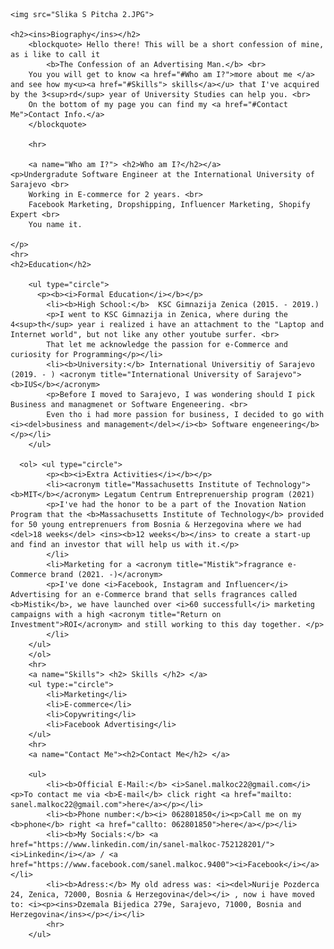 <html lang="en"></html>
<html>
    <head>
        <meta charset="utf-8">
        <title>Sanel Malkoc CV/Resume</title>
        <!--
        Name: Sanel Malkoc
        Course: CS 412 - Web aplication Development (1) and (2)
        Assignment: Lab 1.2
        Due Date 22/10/2021
        Pourpose: DEMO for basics of HTML
    -->
    </head>
<body>

    <img src="Slika S Pitcha 2.JPG">

    <h2><ins>Biography</ins></h2>
        <blockquote> Hello there! This will be a short confession of mine, as i like to call it 
            <b>The Confession of an Advertising Man.</b> <br>
        You you will get to know <a href="#Who am I?">more about me </a> and see how my<u><a href="#Skills"> skills</a></u> that I've acquired by the 3<sup>rd</sup> year of University Studies can help you. <br>
        On the bottom of my page you can find my <a href="#Contact Me">Contact Info.</a>
        </blockquote>

        <hr>

        <a name="Who am I?"> <h2>Who am I?</h2></a>
    <p>Undergradute Software Engineer at the International University of Sarajevo <br>
        Working in E-commerce for 2 years. <br>
        Facebook Marketing, Dropshipping, Influencer Marketing, Shopify Expert <br>
        You name it.

    </p>
    <hr>
    <h2>Education</h2>
    
        <ul type="circle">
          <p><b><i>Formal Education</i></b></p>  
            <li><b>High School:</b>  KSC Gimnazija Zenica (2015. - 2019.)
            <p>I went to KSC Gimnazija in Zenica, where during the 4<sup>th</sup> year i realized i have an attachment to the "Laptop and Internet world", but not like any other youtube surfer. <br>
            That let me acknowledge the passion for e-Commerce and curiosity for Programming</p></li>
            <li><b>University:</b> International Universitiy of Sarajevo (2019. - ) <acronym title="International University of Sarajevo"><b>IUS</b></acronym>
            <p>Before I moved to Sarajevo, I was wondering should I pick Business and managmenet or Software Engeneering. <br>
            Even tho i had more passion for business, I decided to go with <i><del>business and management</del></i><b> Software engeneering</b> </p></li>
        </ul>
        
      <ol> <ul type="circle">
            <p><b><i>Extra Activities</i></b></p>
            <li><acronym title="Massachusetts Institute of Technology"><b>MIT</b></acronym> Legatum Centrum Entreprenuership program (2021) 
            <p>I've had the honor to be a part of the Inovation Nation Program that the <b>Massachusetts Institute of Technology</b> provided for 50 young entreprenuers from Bosnia & Herzegovina where we had <del>18 weeks</del> <ins><b>12 weeks</b></ins> to create a start-up and find an investor that will help us with it.</p>
            </li>
            <li>Marketing for a <acronym title="Mistik">fragrance e-Commerce brand (2021. -)</acronym>
            <p>I've done <i>Facebook, Instagram and Influencer</i> Advertising for an e-Commerce brand that sells fragrances called <b>Mistik</b>, we have launched over <i>60 successfull</i> marketing campaigns with a high <acronym title="Return on Investment">ROI</acronym> and still working to this day together. </p>
            </li>
        </ul>
        </ol>
        <hr>
        <a name="Skills"> <h2> Skills </h2> </a>
        <ul type:="circle">
            <li>Marketing</li>
            <li>E-commerce</li>
            <li>Copywriting</li>
            <li>Facebook Advertising</li>
        </ul>
        <hr>
        <a name="Contact Me"><h2>Contact Me</h2> </a>
        
        <ul>
            <li><b>Official E-Mail:</b> <i>Sanel.malkoc22@gmail.com</i><p>To contact me via <b>E-mail</b> click right <a href="mailto: sanel.malkoc22@gmail.com">here</a></p></li>
            <li><b>Phone number:</b><i> 062801850</i><p>Call me on my <b>phone</b> right <a href="callto: 062801850">here</a></p></li>
            <li><b>My Socials:</b> <a href="https://www.linkedin.com/in/sanel-malkoc-752128201/"><i>Linkedin</i></a> / <a href="https://www.facebook.com/sanel.malkoc.9400"><i>Facebook</i></a></li>
            <li><b>Adress:</b> My old adress was: <i><del>Nurije Pozderca 24, Zenica, 72000, Bosnia & Herzegovina</del></i> , now i have moved to: <i><p><ins>Dzemala Bijedica 279e, Sarajevo, 71000, Bosnia and Herzegovina</ins></p></i></li>
            <hr>
        </ul>

 </body>
</html>

